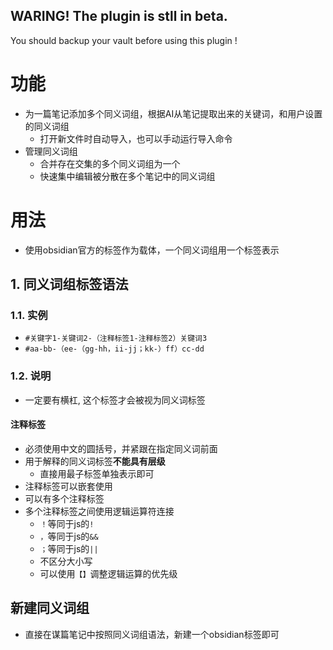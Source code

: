 WARING! The plugin is stll in beta.
---
You should backup your vault before using this plugin !

# 功能
- 为一篇笔记添加多个同义词组，根据AI从笔记提取出来的关键词，和用户设置的同义词组
  - 打开新文件时自动导入，也可以手动运行导入命令
- 管理同义词组
  - 合并存在交集的多个同义词组为一个
  - 快速集中编辑被分散在多个笔记中的同义词组

# 用法
- 使用obsidian官方的标签作为载体，一个同义词组用一个标签表示
## 1. 同义词组标签语法
### 1.1. 实例
- `#关键字1-关键词2-（注释标签1-注释标签2）关键词3`
- `#aa-bb-（ee-（gg-hh，ii-jj；kk-）ff）cc-dd`
### 1.2. 说明
- 一定要有横杠, 这个标签才会被视为同义词标签
#### 注释标签
- 必须使用中文的圆括号，并紧跟在指定同义词前面
- 用于解释的同义词标签**不能具有层级**
	- 直接用最子标签单独表示即可
- 注释标签可以嵌套使用
- 可以有多个注释标签
- 多个注释标签之间使用逻辑运算符连接
	- `！`等同于js的`!`
	- `，`等同于js的`&&`
	- `；`等同于js的`||`
	- 不区分大小写
	- 可以使用`【】`调整逻辑运算的优先级
## 新建同义词组
- 直接在谋篇笔记中按照同义词组语法，新建一个obsidian标签即可